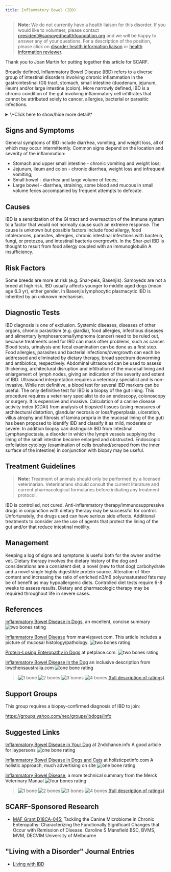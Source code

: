```yaml
---
title: Inflammatory Bowel (IBD)
---
```

> **Note:** We do not currently have a health liaison for this disorder.
> If you would like to volunteer, please contact
> [president@samoyedhealthfoundation.org](mailto:president@samoyedhealthfoundation.org?subject=Questions%20about%20becoming%20a%20Health%20Information%20Liaison%20or%20Reviewer)
> and we will be happy to answer any of your questions.
> For a description of the position, please click on
> [disorder health information liaison](/become-a-health-information-liaison)
> or
> [health information reviewer](/become-a-health-information-reviewer).

Thank you to Joan Martin for putting together this article for SCARF.

Broadly defined, Inflammatory Bowel Disease (IBD) refers to a diverse
group of intestinal disorders involving chronic inflammation in the
gastrointestinal (GI) tract, stomach, small intestine (duodenum,
jejunum, ileum) and/or large intestine (colon).  More narrowly defined,
IBD is a chronic condition of the gut involving inflammatory cell
infiltrates that cannot be attributed solely to cancer, allergies,
bacterial or parasitic infections.

<details>
<summary>\*Click here to show/hide more detail\*</summary>

IBD is a chronic, abnormal concentration of inflammatory cells in the mucosa or lining of the stomach, small intestine (duodenum, jejunum, ileum) and/or large intestine (colon).   The inflammation cannot be attributed solely to cancer, allergies, bacterial or parasitic infections.

Classification of IBD is based on the type inflammatory cell involved:

* Lymphocytes and plasmacytes:  lymphoplasmacytic enteritis or IBD.  In this type, plasma proteins may be lost into the gastrointestinal tract (protein-losing-enteropathy (PLE)).  In severe cases nutrient absorption and gut motility can be compromised.
* Eosinophils:  eosinophilic IBD
* Neutrophils:  suppurative or neutrophilic IBD

In advanced cases, normal tissue may be replaced by fibrous or granulomatous (scar-like) tissue.  Severity is believed to reflect the degree to which inflammatory cells have infiltrated the gut lining.

**Note:**  Irritable Bowel Syndrome (IBS) is sometimes confused with IBD but is a completely diffferent condition:   stress-related diarrhea.  Treatment is aimed at reducing the stress.

</details>

## Signs and Symptoms

General symptoms of IBD include diarrhea, vomiting, and weight loss, all
of which may occur intermittently. Common signs depend on the location
and severity of the inflammation:

* Stomach and upper small intestine - chronic vomiting and weight
  loss;
* Jejunum, ileum and colon - chronic diarrhea, weight loss and
  infrequent vomiting;
* Small bowel - diarrhea and large volume of feces;
* Large bowel - diarrhea, straining, some blood and mucous in small
  volume feces accompanied by frequent attempts to defecate.

## Causes

IBD is a sensitization of the GI tract and overreaction of the immune
system to a factor that would not normally cause such an extreme
response.  The cause is unknown but possible factors include food
allergy, food intolerances, parasites, allergies, chronic intestinal
infections with bacteria, fungi, or protozoa, and intestinal bacteria
overgrowth.  In the Shar-pei IBD is thought to result from food allergy
coupled with an immunoglobulin A insufficiency.

## Risk Factors

Some breeds are more at risk (e.g. Shar-peis, Basenjis).  Samoyeds are
not a breed at high risk.  IBD usually affects younger to middle aged
dogs (mean age 6.3 yr), either gender.  In Basenjis  lymphocytic
plasmacytic IBD is inherited by an unknown mechanism.

## Diagnostic Tests

IBD diagnosis is one of exclusion.  Systemic diseases, diseases of other
organs, chronic parasitism (e.g. giardia), food allergies, infectious
diseases and alimentary lymphosarcoma/lymphoma (cancer) need to be ruled
out, because treatments used for IBD can mask other problems, such as
cancer.  Blood tests, urinalysis and fecal examination can be done as a
first step.  Food allergies, parasites and bacterial
infections/overgrowth can each be addressed and eliminated by dietary
therapy, broad spectrum deworming and antibiotics, respectively.
Abdominal ultrasound can be used to assess thickening, architectural
disruption and infiltration of the mucosal lining and enlargement of
lymph nodes, giving an indication of the severity and extent of IBD.
Ultrasound interpretation requires a veterinary specialist and is
non-invasive.  While not definitive, a blood test for several IBD
markers can be useful.      The only definitive test for IBD is a biopsy
of the gut lining.  This procedure requires a veterinary specialist to
do an endoscopy, colonoscopy or surgery.  It is expensive and invasive.
Calculation of a canine disease activity index (CDAI) from analysis of
biopsied tissues (using measures of architectural distortion, glandular
necrosis or loss/hyperplasia, ulceration, villus atrophy and fibrosis of
lamina propria in the mucosal lining of the gut) has been proposed to
identify IBD and classify it as mild, moderate or severe.  In addition
biopsy can distinguish IBD from Intestinal Lymphangiectasia, a disorder
in which the lymph vessels supplying the lining of the small intestine
become enlarged and obstructed.  Endoscopic exfoliation cytology
(examination of cells brushed/scraped from the inner surface of the
intestine) in conjunction with biopsy may be useful.

## Treatment Guidelines

> **Note:** Treatment of animals should only be performed by a licensed
> veterinarian. Veterinarians should consult the current literature and
> current pharmacological formularies before initiating any treatment
> protocol.

IBD is controlled, not cured.  Anti-inflammatory
therapy/immunosuppressive drugs in conjunction with dietary therapy may
be successful for control. Unfortunately, the drugs used can have
serious side effects.  Additional treatments to consider are the use of
agents that protect the lining of the gut and/or that reduce intestinal
motility.

## Management

Keeping a log of  signs and symptoms is useful both for the owner and
the vet. Dietary therapy involves the dietary history of the dog and
considerations are a consistent diet, a novel (new to that dog)
carbohydrate and a novel single highly digestible protein source.
Alteration of fiber content and increasing the ratio of enriched n3/n6
polyunsaturated fats may be of benefit as may hypoallergenic diets.
Controlled diet tests require 6-8 weeks to assess results.  Dietary and
pharmacologic therapy may be required throughout life in severe cases.

## References

[Inflammatory Bowel Disease in
Dogs,](https://www.petcoach.co/dog/condition/inflammatory-bowel-disease/)
an excellent, concise summary   ![two bones
rating](/img/2-bones.gif)

[Inflammatory Bowel
Disease](http://www.marvistavet.com/inflammatory-bowel-disease.pml)
from marvistavet.com.  This article includes a picture of mucosal
histology/pathology. ![two bones
rating](/img/2-bones.gif)

[Protein-Losing Enteropathy in
Dogs](http://www.petplace.com/dogs/protein-losing-enteropathy-in-dogs-ple/page1.aspx)
at petplace.com.     ![two bones
rating](/img/2-bones.gif)

[Inflammatory Bowel Disease in the
Dog](http://www.lowchensaustralia.com/health/boweldisease.htm)
an inclusive description from lowchensaustralia.com ![one bone
rating](/img/1-bone.gif)

> ![1 bone](/img/1-bone.gif)
> ![2 bones](/img/2-bones.gif)
> ![3 bones](/img/3-bones.gif)
> ![4 bones](/img/4-bones.gif)
> [(full description of ratings)](/diseases/ratings-what-do-they-mean)

## Support Groups

This group requires a biopsy-confirmed diagnosis of IBD to join:

<https://groups.yahoo.com/neo/groups/ibdogs/info>

## Suggested Links

[Inflammatory Bowel Disease in Your
Dog](http://www.2ndchance.info/inflambowel.htm) at
2ndchance.info  A good article for laypersons ![one bone
rating](/img/1-bone.gif)

[Inflammatory Bowel Disease in Dogs and
Cats](http://www.holisticpetinfo.com/conditions/digestive_ibd.htm)
at holisticpetinfo.com  A holistic approach, much advertising on site
![one bone
rating](/img/1-bone.gif)

[Inflammatory Bowel
Disease](http://www.merckvetmanual.com/mvm/digestive_system/diseases_of_the_stomach_and_intestines_in_small_animals/inflammatory_bowel_disease_in_small_animals.html),
a more technical summary from the Merck Veterinary Manual  ![four bones
rating](/img/4-bones.gif)

> ![1 bone](/img/1-bone.gif)
> ![2 bones](/img/2-bones.gif)
> ![3 bones](/img/3-bones.gif)
> ![4 bones](/img/4-bones.gif)
> [(full description of ratings)](/diseases/ratings-what-do-they-mean)

## SCARF-Sponsored Research
* [MAF Grant D18CA-045:](https://www.samoyedhealthfoundation.org/research/morris-grant-d18ca-045/) Tackling the Canine Microbiome in Chronic Enteropathy:  Characterizing the Functionally Significant Changes that Occur with Remission of Disease.  Caroline S Mansfield BSC, BVMS, MVM, DECVIM University of Melbourne

## "Living with a Disorder" Journal Entries

* [Living with IBD](/diseases/inflammatory-bowel-ibd-living-with)